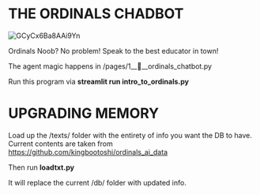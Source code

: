 # THE ORDINALS CHADBOT
![GCyCx6Ba8AAi9Yn](https://github.com/kingbootoshi/chadbot/assets/127834715/868af0e9-51c5-4d3b-b7fa-0137e9069106)


Ordinals Noob? No problem! Speak to the best educator in town!

The agent magic happens in /pages/1__💬__ordinals_chatbot.py

Run this program via **streamlit run intro_to_ordinals.py**

# UPGRADING MEMORY

Load up the /texts/ folder with the entirety of info you want the DB to have. Current contents are taken from https://github.com/kingbootoshi/ordinals_ai_data

Then run **loadtxt.py**

It will replace the current /db/ folder with updated info.
